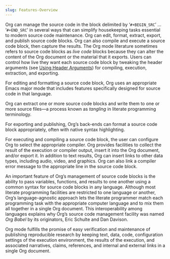 ```yaml
---
slug: Features-Overview
---
```


Org can manage the source code in the block delimited by ‘`#+BEGIN_SRC`’ … ‘`#+END_SRC`’ in several ways that can simplify housekeeping tasks essential to modern source code maintenance. Org can edit, format, extract, export, and publish source code blocks. Org can also compile and execute a source code block, then capture the results. The Org mode literature sometimes refers to source code blocks as *live code* blocks because they can alter the content of the Org document or the material that it exports. Users can control how live they want each source code block by tweaking the header arguments (see [Using Header Arguments](/docs/org/Using-Header-Arguments)) for compiling, execution, extraction, and exporting.

For editing and formatting a source code block, Org uses an appropriate Emacs major mode that includes features specifically designed for source code in that language.

Org can extract one or more source code blocks and write them to one or more source files—a process known as *tangling* in literate programming terminology.

For exporting and publishing, Org’s back-ends can format a source code block appropriately, often with native syntax highlighting.

For executing and compiling a source code block, the user can configure Org to select the appropriate compiler. Org provides facilities to collect the result of the execution or compiler output, insert it into the Org document, and/or export it. In addition to text results, Org can insert links to other data types, including audio, video, and graphics. Org can also link a compiler error message to the appropriate line in the source code block.

An important feature of Org’s management of source code blocks is the ability to pass variables, functions, and results to one another using a common syntax for source code blocks in any language. Although most literate programming facilities are restricted to one language or another, Org’s language-agnostic approach lets the literate programmer match each programming task with the appropriate computer language and to mix them all together in a single Org document. This interoperability among languages explains why Org’s source code management facility was named *Org Babel* by its originators, Eric Schulte and Dan Davison.

Org mode fulfills the promise of easy verification and maintenance of publishing reproducible research by keeping text, data, code, configuration settings of the execution environment, the results of the execution, and associated narratives, claims, references, and internal and external links in a single Org document.
